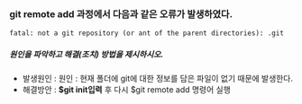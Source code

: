 ### git remote add 과정에서 다음과 같은 오류가 발생하였다.
```
fatal: not a git repository (or ant of the parent directories): .git
``` 
##### 원인을 파악하고 해결(조치) 방법을 제시하시오.

* 발생원인 : 원인 : 현재 폴더에 git에 대한 정보를 담은 파일이 없기 때문에 발생한다. 
* 해결방안 :  **$git init입력** 후 다시 $git remote add 명령어 실행